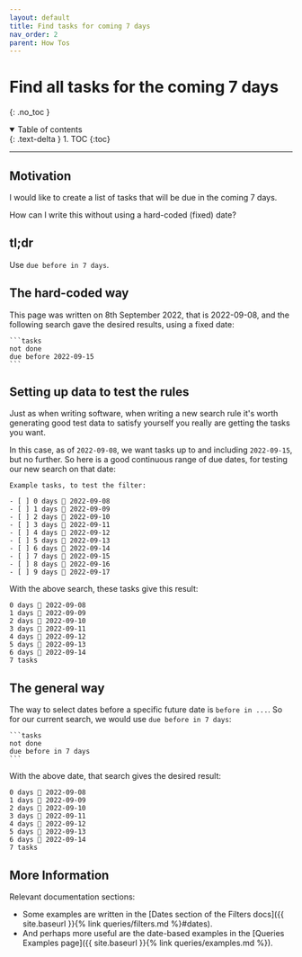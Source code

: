 ```yaml
---
layout: default
title: Find tasks for coming 7 days
nav_order: 2
parent: How Tos
---
```


# Find all tasks for the coming 7 days

{: .no_toc }

<details open markdown="block">
  <summary>
    Table of contents
  </summary>
  {: .text-delta }
1. TOC
{:toc}
</details>

---

## Motivation

I would like to create a list of tasks that will be due in the coming 7 days.

How can I write this without using a hard-coded (fixed) date?

## tl;dr

Use `due before in 7 days`.

## The hard-coded way

This page was written on 8th September 2022, that is 2022-09-08, and the following search gave the desired results, using a fixed date:

    ```tasks
    not done
    due before 2022-09-15
    ```

## Setting up data to test the rules

Just as when writing software, when writing a new search rule it's worth generating good test data to satisfy yourself you really are getting the tasks you want.

In this case, as of `2022-09-08`, we want tasks up to and including `2022-09-15`, but no further. So here is a good continuous range of due dates, for testing our new search on that date:

```text
Example tasks, to test the filter:

- [ ] 0 days 📅 2022-09-08
- [ ] 1 days 📅 2022-09-09
- [ ] 2 days 📅 2022-09-10
- [ ] 3 days 📅 2022-09-11
- [ ] 4 days 📅 2022-09-12
- [ ] 5 days 📅 2022-09-13
- [ ] 6 days 📅 2022-09-14
- [ ] 7 days 📅 2022-09-15
- [ ] 8 days 📅 2022-09-16
- [ ] 9 days 📅 2022-09-17
```

With the above search, these tasks give this result:

```text
0 days 📅 2022-09-08
1 days 📅 2022-09-09
2 days 📅 2022-09-10
3 days 📅 2022-09-11
4 days 📅 2022-09-12
5 days 📅 2022-09-13
6 days 📅 2022-09-14
7 tasks
```

## The general way

The way to select dates before a specific future date is `before in ...`. So for our current search, we would use `due before in 7 days`:

    ```tasks
    not done
    due before in 7 days
    ```

With the above date, that search gives the desired result:

```text
0 days 📅 2022-09-08
1 days 📅 2022-09-09
2 days 📅 2022-09-10
3 days 📅 2022-09-11
4 days 📅 2022-09-12
5 days 📅 2022-09-13
6 days 📅 2022-09-14
7 tasks
```

## More Information

Relevant documentation sections:

- Some examples are written in the [Dates section of the Filters docs]({{ site.baseurl }}{% link queries/filters.md %}#dates).
- And perhaps more useful are the date-based examples in the [Queries Examples page]({{ site.baseurl }}{% link queries/examples.md %}).
